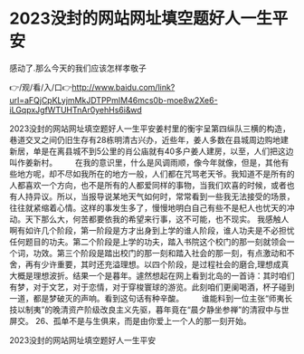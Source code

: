 # 2023没封的网站网址填空题好人一生平安
感动了.那么今天的我们应该怎样孝敬子

👉/观/看/入/口👉http://www.baidu.com/link?url=aFQjCpKLyjmMkJDTPPmIM46mcs0b-moe8w2Xe6-iLGqpxJgfWTUHTnAr0yehHs6i&wd

2023没封的网站网址填空题好人一生平安姜村里的衡宇呈第四纵队三横的构造，巷道交叉之间仍旧生存有28栋明清古兴办，近些年，姜人多数在县城周边购地建新居，单是在离县城不到5公里的肖公庙就有40多户姜人建房，以至，人们把这边叫作姜新村。
　　在我的意识里，什么是风调雨顺，像今年就像，但是，其他有些地方呢，却不尽如我所在的地方一般，人们都在咒骂老天爷。我知道不是所有的人都喜欢一个方向，也不是所有的人都爱同样的事物，当我们欢喜的时候，或者也有人持异议。所以，当报导说某地天气如何时，常常看到一些我无法接受的场景，往往就紧缩着心情。这样的事发生多了，慢慢地明白自己有些不是杞人也忧天的冲动。天下那么大，何苦都要依我的希望来行事，这不可能，也不现实。
我感触人啊有如许几个阶段，第一阶段是方才出身到上学的谁人阶段，谁人功夫是不必担忧任何题目的功夫。第二个阶段是上学的功夫，踏入书院这个校门的那一刻就领会一个词，功效。第三个阶段是踏出校门的那一刻和踏入社会的那一刻，有点激动和不舍，再有少许重要，其时还充溢理想。以四个阶段，是过程社会的磨合,理想成真大概是理想波折。结果一个是暮年。遽然想起在网上看到北岛的一首诗：其时咱们有梦，对于文艺，对于恋情，对于穿梭寰球的游览。此刻咱们更阑喝酒，杯子碰到一道，都是梦破灭的声响。看到这句话有种辛酸。
　　谁能料到一位主张“师夷长技以制夷”的晚清资产阶级改良主义先驱，暮年竟在“晨夕静坐参禅”的清寂中与世屏交。
		26、孤单不是与生俱来，而是由你爱上一个人的那一刻开始。

2023没封的网站网址填空题好人一生平安
